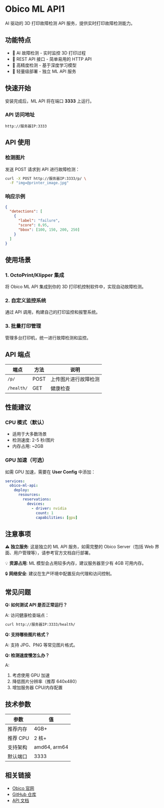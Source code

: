 # Obico ML API1

AI 驱动的 3D 打印故障检测 API 服务，提供实时打印故障检测能力。

## 功能特点

- 🤖 AI 故障检测 - 实时监控 3D 打印过程
- 🔌 REST API 接口 - 简单易用的 HTTP API
- 🎯 高精度检测 - 基于深度学习模型
- 🚀 轻量级部署 - 独立 ML API 服务

## 快速开始

安装完成后，ML API 将在端口 **3333** 上运行。

### API 访问地址

```
http://服务器IP:3333
```

## API 使用

### 检测图片

发送 POST 请求到 API 进行故障检测：

```bash
curl -X POST http://服务器IP:3333/p/ \
  -F "img=@printer_image.jpg"
```

### 响应示例

```json
{
  "detections": [
    {
      "label": "failure",
      "score": 0.95,
      "bbox": [100, 150, 200, 250]
    }
  ]
}
```

## 使用场景

### 1. OctoPrint/Klipper 集成
将 Obico ML API 集成到你的 3D 打印机控制软件中，实现自动故障检测。

### 2. 自定义监控系统
通过 API 调用，构建自己的打印监控和报警系统。

### 3. 批量打印管理
管理多台打印机，统一进行故障检测和监控。

## API 端点

| 端点 | 方法 | 说明 |
|------|------|------|
| `/p/` | POST | 上传图片进行故障检测 |
| `/health/` | GET | 健康检查 |

## 性能建议

### CPU 模式（默认）
- 适用于大多数场景
- 检测速度: 2-5 秒/图片
- 内存占用: ~2GB

### GPU 加速（可选）
如需 GPU 加速，需要在 **User Config** 中添加：

```yaml
services:
  obico-ml-api:
    deploy:
      resources:
        reservations:
          devices:
            - driver: nvidia
              count: 1
              capabilities: [gpu]
```

## 注意事项

⚠️ **独立服务**: 这是独立的 ML API 服务，如需完整的 Obico Server（包括 Web 界面、用户管理等），请参考官方文档自行部署。

💡 **资源占用**: ML 模型会占用较多内存，建议服务器至少有 4GB 可用内存。

🔒 **网络安全**: 建议在生产环境中配置反向代理和访问控制。

## 常见问题

**Q: 如何测试 API 是否正常运行？**

A: 访问健康检查端点：
```bash
curl http://服务器IP:3333/health/
```

**Q: 支持哪些图片格式？**

A: 支持 JPG、PNG 等常见图片格式。

**Q: 检测速度慢怎么办？**

A: 
1. 考虑使用 GPU 加速
2. 降低图片分辨率（推荐 640x480）
3. 增加服务器 CPU/内存配置

## 技术参数

| 参数 | 值 |
|------|-----|
| 推荐内存 | 4GB+ |
| 推荐 CPU | 2 核+ |
| 支持架构 | amd64, arm64 |
| 默认端口 | 3333 |

## 相关链接

- [Obico 官网](https://www.obico.io/)
- [GitHub 仓库](https://github.com/TheSpaghettiDetective/obico-server)
- [API 文档](https://www.obico.io/docs/)

